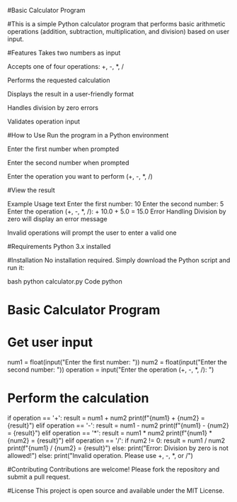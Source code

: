 #Basic Calculator Program 

#This is a simple Python calculator program that performs basic arithmetic operations (addition, subtraction, multiplication, and division) based on user input.

#Features
Takes two numbers as input

Accepts one of four operations: +, -, *, /

Performs the requested calculation

Displays the result in a user-friendly format

Handles division by zero errors

Validates operation input

#How to Use
Run the program in a Python environment

Enter the first number when prompted

Enter the second number when prompted

Enter the operation you want to perform (+, -, *, /)

#View the result

Example Usage
text
Enter the first number: 10
Enter the second number: 5
Enter the operation (+, -, *, /): +
10.0 + 5.0 = 15.0
Error Handling
Division by zero will display an error message

Invalid operations will prompt the user to enter a valid one

#Requirements
Python 3.x installed

#Installation
No installation required. Simply download the Python script and run it:

bash
python calculator.py
Code
python
# Basic Calculator Program

# Get user input
num1 = float(input("Enter the first number: "))
num2 = float(input("Enter the second number: "))
operation = input("Enter the operation (+, -, *, /): ")

# Perform the calculation
if operation == '+':
    result = num1 + num2
    print(f"{num1} + {num2} = {result}")
elif operation == '-':
    result = num1 - num2
    print(f"{num1} - {num2} = {result}")
elif operation == '*':
    result = num1 * num2
    print(f"{num1} * {num2} = {result}")
elif operation == '/':
    if num2 != 0:
        result = num1 / num2
        print(f"{num1} / {num2} = {result}")
    else:
        print("Error: Division by zero is not allowed!")
else:
    print("Invalid operation. Please use +, -, *, or /")

#Contributing
Contributions are welcome! Please fork the repository and submit a pull request.

#License
This project is open source and available under the MIT License.

